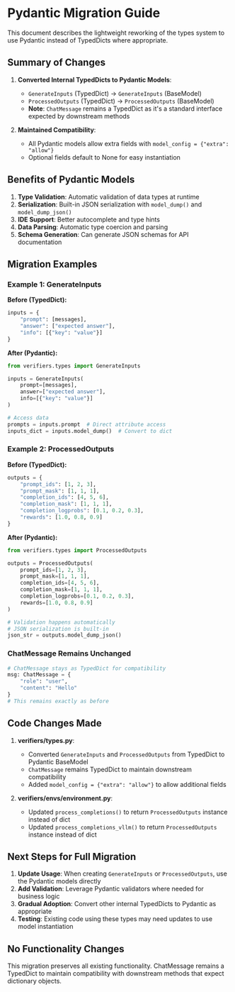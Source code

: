 # Pydantic Migration Guide

This document describes the lightweight reworking of the types system to use Pydantic instead of TypedDicts where appropriate.

## Summary of Changes

1. **Converted Internal TypedDicts to Pydantic Models**:
   - `GenerateInputs` (TypedDict) → `GenerateInputs` (BaseModel)
   - `ProcessedOutputs` (TypedDict) → `ProcessedOutputs` (BaseModel)
   - **Note**: `ChatMessage` remains a TypedDict as it's a standard interface expected by downstream methods

2. **Maintained Compatibility**:
   - All Pydantic models allow extra fields with `model_config = {"extra": "allow"}`
   - Optional fields default to None for easy instantiation

## Benefits of Pydantic Models

1. **Type Validation**: Automatic validation of data types at runtime
2. **Serialization**: Built-in JSON serialization with `model_dump()` and `model_dump_json()`
3. **IDE Support**: Better autocomplete and type hints
4. **Data Parsing**: Automatic type coercion and parsing
5. **Schema Generation**: Can generate JSON schemas for API documentation

## Migration Examples

### Example 1: GenerateInputs

**Before (TypedDict):**
```python
inputs = {
    "prompt": [messages],
    "answer": ["expected answer"],
    "info": [{"key": "value"}]
}
```

**After (Pydantic):**
```python
from verifiers.types import GenerateInputs

inputs = GenerateInputs(
    prompt=[messages],
    answer=["expected answer"],
    info=[{"key": "value"}]
)

# Access data
prompts = inputs.prompt  # Direct attribute access
inputs_dict = inputs.model_dump()  # Convert to dict
```

### Example 2: ProcessedOutputs

**Before (TypedDict):**
```python
outputs = {
    "prompt_ids": [1, 2, 3],
    "prompt_mask": [1, 1, 1],
    "completion_ids": [4, 5, 6],
    "completion_mask": [1, 1, 1],
    "completion_logprobs": [0.1, 0.2, 0.3],
    "rewards": [1.0, 0.8, 0.9]
}
```

**After (Pydantic):**
```python
from verifiers.types import ProcessedOutputs

outputs = ProcessedOutputs(
    prompt_ids=[1, 2, 3],
    prompt_mask=[1, 1, 1],
    completion_ids=[4, 5, 6],
    completion_mask=[1, 1, 1],
    completion_logprobs=[0.1, 0.2, 0.3],
    rewards=[1.0, 0.8, 0.9]
)

# Validation happens automatically
# JSON serialization is built-in
json_str = outputs.model_dump_json()
```

### ChatMessage Remains Unchanged

```python
# ChatMessage stays as TypedDict for compatibility
msg: ChatMessage = {
    "role": "user",
    "content": "Hello"
}
# This remains exactly as before
```

## Code Changes Made

1. **verifiers/types.py**: 
   - Converted `GenerateInputs` and `ProcessedOutputs` from TypedDict to Pydantic BaseModel
   - `ChatMessage` remains TypedDict to maintain downstream compatibility
   - Added `model_config = {"extra": "allow"}` to allow additional fields

2. **verifiers/envs/environment.py**:
   - Updated `process_completions()` to return `ProcessedOutputs` instance instead of dict
   - Updated `process_completions_vllm()` to return `ProcessedOutputs` instance instead of dict

## Next Steps for Full Migration

1. **Update Usage**: When creating `GenerateInputs` or `ProcessedOutputs`, use the Pydantic models directly
2. **Add Validation**: Leverage Pydantic validators where needed for business logic
3. **Gradual Adoption**: Convert other internal TypedDicts to Pydantic as appropriate
4. **Testing**: Existing code using these types may need updates to use model instantiation

## No Functionality Changes

This migration preserves all existing functionality. ChatMessage remains a TypedDict to maintain compatibility with downstream methods that expect dictionary objects.